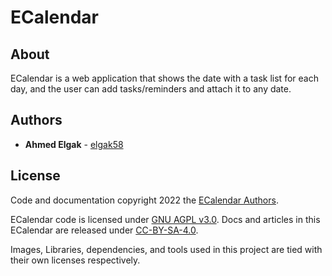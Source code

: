 # ECalendar

## About

ECalendar is a web application that shows the date with a task list for each day, and the user can add tasks/reminders and attach it to any date.

## Authors

- **Ahmed Elgak** - [elgak58](https://github.com/elgak58)

## License

Code and documentation copyright 2022 the [ECalendar Authors](https://github.com/elgak58/ecalendar/graphs/contributors).

ECalendar code is licensed under [GNU AGPL v3.0](https://www.gnu.org/licenses/agpl-3.0.html). Docs and articles in this ECalendar are released under [CC-BY-SA-4.0](https://creativecommons.org/licenses/by-sa/4.0/legalcode).

Images, Libraries, dependencies, and tools used in this project are tied with their own licenses respectively.
